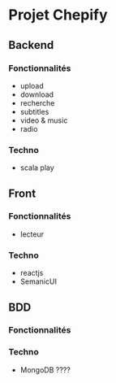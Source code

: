# Projet Chepify

## Backend
### Fonctionnalités
- upload
- download
- recherche 
- subtitles
- video & music
- radio

### Techno
- scala play

## Front
### Fonctionnalités
- lecteur 

### Techno
- reactjs
- SemanicUI

## BDD
### Fonctionnalités

### Techno
- MongoDB ????
